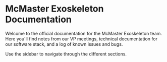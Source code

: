 # McMaster Exoskeleton Documentation

Welcome to the official documentation for the McMaster Exoskeleton team.  
Here you'll find notes from our VP meetings, technical documentation for our software stack, and a log of known issues and bugs.

Use the sidebar to navigate through the different sections.